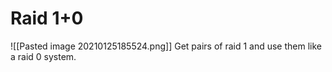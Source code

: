 # Raid 1+0
![[Pasted image 20210125185524.png]]
Get pairs of raid 1 and use them like a raid 0 system.